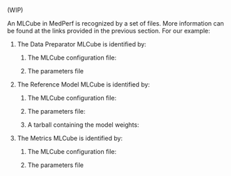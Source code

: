 (WIP)

An MLCube in MedPerf is recognized by a set of files. More information can be found at the links provided in the previous section. For our example:

1. The Data Preparator MLCube is identified by:

   1. The MLCube configuration file:

   2. The parameters file

2. The Reference Model MLCube is identified by:

   1. The MLCube configuration file:

   2. The parameters file:

   3. A tarball containing the model weights:

3. The Metrics MLCube is identified by:

   1. The MLCube configuration file:

   2. The parameters file
